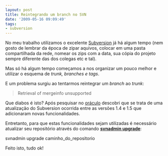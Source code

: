 ```yaml
---
layout: post
title: Reintegrando um branch no SVN
date: '2009-05-16 09:09:49'
tags:
- subversion
---
```



No meu trabalho utilizamos o excelente [Subversion](http://seiti.eti.br/blog/2006/subversion) já há algum tempo (nem gosto de lembrar da época de zipar aquivos, colocar em uma pasta compartilhada da rede, nomear os zips com a data, sua cópia do projeto sempre diferente das dos colegas etc e tal).

Mas só há algum tempo começamos a nos organizar um pouco melhor e utilizar o esquema de *trunk, branches e tags*.

E um problema surgiu ao tentarmos reintegrar um *branch* ao *trunk*:

> Retrieval of mergeinfo unsupported

Que diabos é isto? Após pesquisar no [oráculo](http://www.google.com) descobri que se trata de uma atualização do Subversion ocorrida entre as versões 1.4 e 1.5 que adicionaram novas funcionalidades.

Entretanto, para que estas funcionalidades sejam utilizadas é necessário atualizar seu repositório através do comando **[svnadmin upgrade](http://subversion.tigris.org/svn_1.5_releasenotes.html#repos-upgrades)**:

svnadmin upgrade caminho_do_repositorio

Feito isto, tudo ok!


